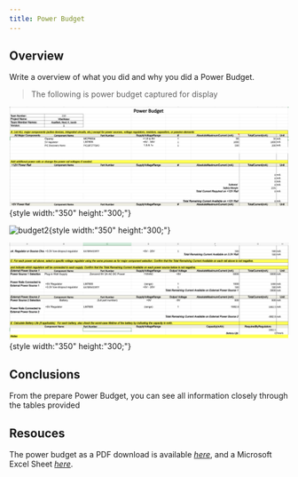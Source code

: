 ```yaml
---
title: Power Budget
---
```


## Overview
Write a overview of what you did and why you did a Power Budget.

> The following is power budget captured for display

![budget1](Power1.png){style width:"350" height:"300;"}

![budget2](Power2.png){style width:"350" height:"300;"}

![budget3](Power3.png){style width:"350" height:"300;"}

## Conclusions

From the prepare Power Budget, you can see all information closely through the tables provided

## Resouces

The power budget as a PDF download is available [*here*](power_budget_.pdf), and a Microsoft Excel Sheet [*here*](EGR304_team210_power_budget.xlsx).